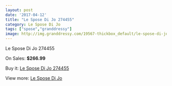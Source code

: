 ```yaml
---
layout: post
date: '2017-04-12'
title: "Le Spose Di Jo 274455"
category: Le Spose Di Jo
tags: ["spose","granddressy"]
image: http://img.granddressy.com/19567-thickbox_default/le-spose-di-jo-274455.jpg
---
```

Le Spose Di Jo 274455

On Sales: **$266.99**
<a href="https://www.granddressy.com/en/le-spose-di-jo/18549-le-spose-di-jo-274455.html"><amp-img layout="responsive" width="600" height="600" src="//img.granddressy.com/19567-thickbox_default/le-spose-di-jo-274455.jpg" alt="Le Spose Di Jo 274455 0" /></a>

Buy it: [Le Spose Di Jo 274455](https://www.granddressy.com/en/le-spose-di-jo/18549-le-spose-di-jo-274455.html "Le Spose Di Jo 274455")

View more: [Le Spose Di Jo](https://www.granddressy.com/en/411-le-spose-di-jo "Le Spose Di Jo")